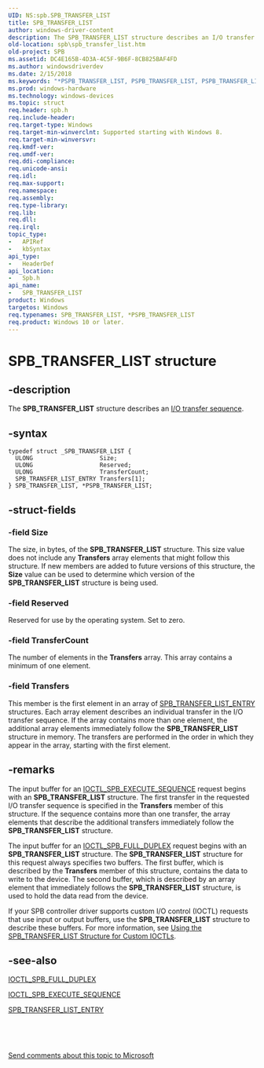 ```yaml
---
UID: NS:spb.SPB_TRANSFER_LIST
title: SPB_TRANSFER_LIST
author: windows-driver-content
description: The SPB_TRANSFER_LIST structure describes an I/O transfer sequence.
old-location: spb\spb_transfer_list.htm
old-project: SPB
ms.assetid: DC4E165B-4D3A-4C5F-9B6F-8CB825BAF4FD
ms.author: windowsdriverdev
ms.date: 2/15/2018
ms.keywords: "*PSPB_TRANSFER_LIST, PSPB_TRANSFER_LIST, PSPB_TRANSFER_LIST structure pointer [Buses], SPB.spb_transfer_list, SPB_TRANSFER_LIST, SPB_TRANSFER_LIST structure [Buses], spb/PSPB_TRANSFER_LIST, spb/SPB_TRANSFER_LIST"
ms.prod: windows-hardware
ms.technology: windows-devices
ms.topic: struct
req.header: spb.h
req.include-header: 
req.target-type: Windows
req.target-min-winverclnt: Supported starting with Windows 8.
req.target-min-winversvr: 
req.kmdf-ver: 
req.umdf-ver: 
req.ddi-compliance: 
req.unicode-ansi: 
req.idl: 
req.max-support: 
req.namespace: 
req.assembly: 
req.type-library: 
req.lib: 
req.dll: 
req.irql: 
topic_type:
-	APIRef
-	kbSyntax
api_type:
-	HeaderDef
api_location:
-	Spb.h
api_name:
-	SPB_TRANSFER_LIST
product: Windows
targetos: Windows
req.typenames: SPB_TRANSFER_LIST, *PSPB_TRANSFER_LIST
req.product: Windows 10 or later.
---
```


# SPB_TRANSFER_LIST structure


## -description


The <b>SPB_TRANSFER_LIST</b> structure describes an <a href="https://msdn.microsoft.com/7415DB28-5E93-4F47-B169-7C652969D4C7">I/O transfer sequence</a>.


## -syntax


````
typedef struct _SPB_TRANSFER_LIST {
  ULONG                   Size;
  ULONG                   Reserved;
  ULONG                   TransferCount;
  SPB_TRANSFER_LIST_ENTRY Transfers[1];
} SPB_TRANSFER_LIST, *PSPB_TRANSFER_LIST;
````


## -struct-fields




### -field Size

The size, in bytes, of the <b>SPB_TRANSFER_LIST</b> structure. This size value does not include any <b>Transfers</b> array elements that might follow this structure. If new members are added to future versions of this structure, the <b>Size</b> value can be used to determine which version of the <b>SPB_TRANSFER_LIST</b> structure is being used.


### -field Reserved

Reserved for use by the operating system. Set to zero.


### -field TransferCount

The number of elements in the <b>Transfers</b> array. This array contains a minimum of one element.


### -field Transfers

This member is the first element in an array of <a href="https://msdn.microsoft.com/library/windows/hardware/hh406223">SPB_TRANSFER_LIST_ENTRY</a> structures.  Each array element describes an individual transfer in the I/O transfer sequence. If the array contains more than one element, the additional array elements immediately follow the <b>SPB_TRANSFER_LIST</b> structure in memory. The transfers are performed in the order in which they appear in the array, starting with the first element.


## -remarks



The input buffer for an <a href="https://msdn.microsoft.com/library/windows/hardware/hh450857">IOCTL_SPB_EXECUTE_SEQUENCE</a> request begins with an <b>SPB_TRANSFER_LIST</b> structure. The first transfer in the requested I/O transfer sequence is specified in the <b>Transfers</b> member of this structure. If the sequence contains more than one transfer, the array elements that describe the additional transfers immediately follow the <b>SPB_TRANSFER_LIST</b> structure.

The input buffer for an <a href="https://msdn.microsoft.com/library/windows/hardware/hh974774">IOCTL_SPB_FULL_DUPLEX</a> request begins with an <b>SPB_TRANSFER_LIST</b> structure. The <b>SPB_TRANSFER_LIST</b> structure for this request always specifies two buffers. The first buffer, which is described by the <b>Transfers</b> member of this structure, contains the data to write to the device. The second buffer, which is described by an array element that immediately follows the <b>SPB_TRANSFER_LIST</b> structure, is used to hold the data read from the device.

If your SPB controller driver supports custom I/O control (IOCTL) requests that use input or output buffers, use the <b>SPB_TRANSFER_LIST</b> structure to describe these buffers. For more information, see <a href="https://msdn.microsoft.com/577122CC-D1F8-41C5-BE77-A22FC8516B82">Using the SPB_TRANSFER_LIST Structure for Custom IOCTLs</a>.




## -see-also

<a href="https://msdn.microsoft.com/library/windows/hardware/hh974774">IOCTL_SPB_FULL_DUPLEX</a>



<a href="https://msdn.microsoft.com/library/windows/hardware/hh450857">IOCTL_SPB_EXECUTE_SEQUENCE</a>



<a href="https://msdn.microsoft.com/library/windows/hardware/hh406223">SPB_TRANSFER_LIST_ENTRY</a>



 

 

<a href="mailto:wsddocfb@microsoft.com?subject=Documentation%20feedback [SPB\buses]:%20SPB_TRANSFER_LIST structure%20 RELEASE:%20(2/15/2018)&amp;body=%0A%0APRIVACY STATEMENT%0A%0AWe use your feedback to improve the documentation. We don't use your email address for any other purpose, and we'll remove your email address from our system after the issue that you're reporting is fixed. While we're working to fix this issue, we might send you an email message to ask for more info. Later, we might also send you an email message to let you know that we've addressed your feedback.%0A%0AFor more info about Microsoft's privacy policy, see http://privacy.microsoft.com/en-us/default.aspx." title="Send comments about this topic to Microsoft">Send comments about this topic to Microsoft</a>

